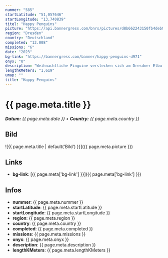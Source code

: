```yaml
---
nummer: "585"
startLatitude: "51,057646"
startLongitude: "13,740839"
titel: "Happy Penguins"
picture: "https://api.bannergress.com/bnrs/pictures/d8b662243150fb4deb9d1b4b29fd8f61"
region: "Dresden"
country: "Deutschland"
completed: "13.008"
missions: "6"
date: "2023"
bg-link: "https://bannergress.com/banner/happy-penguins-d971"
onyx: "0"
description: "Weihnachtliche Pinguine verstecken sich am Dresdner Elbufer. Kannst du sie finden?"
lengthKMeters: "1,619"
umap: ""
title: "Happy Penguins"
---
```


# {{ page.meta.title }}
_**Datum:** {{ page.meta.date }} • **Country:** {{ page.meta.country }}_

## Bild
![{{ page.meta.title | default('Bild') }}]({{ page.meta.picture }})

## Links
- **bg-link**: [{{ page.meta['bg-link'] }}]({{ page.meta['bg-link'] }})

## Infos
- **nummer**: {{ page.meta.nummer }}
- **startLatitude**: {{ page.meta.startLatitude }}
- **startLongitude**: {{ page.meta.startLongitude }}
- **region**: {{ page.meta.region }}
- **country**: {{ page.meta.country }}
- **completed**: {{ page.meta.completed }}
- **missions**: {{ page.meta.missions }}
- **onyx**: {{ page.meta.onyx }}
- **description**: {{ page.meta.description }}
- **lengthKMeters**: {{ page.meta.lengthKMeters }}


